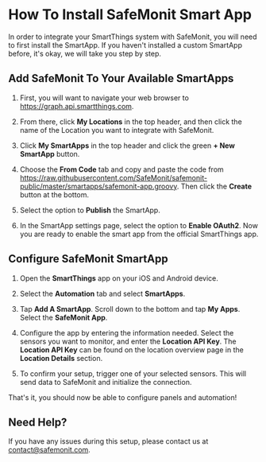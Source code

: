 # How To Install SafeMonit Smart App

In order to integrate your SmartThings system with SafeMonit, you will need to first install the SmartApp. If you haven't installed a custom SmartApp before, it's okay, we will take you step by step.

## Add SafeMonit To Your Available SmartApps

1. First, you will want to navigate your web browser to <https://graph.api.smartthings.com>.

2. From there, click __My Locations__ in the top header, and then click the name of the Location you want to integrate with SafeMonit.

3. Click __My SmartApps__ in the top header and click the green __+ New SmartApp__ button.

4. Choose the __From Code__ tab and copy and paste the code from <https://raw.githubusercontent.com/SafeMonit/safemonit-public/master/smartapps/safemonit-app.groovy>. Then click the __Create__ button at the bottom.

5. Select the option to __Publish__ the SmartApp.

6. In the SmartApp settings page, select the option to __Enable OAuth2__. Now you are ready to enable the smart app from the official SmartThings app.


## Configure SafeMonit SmartApp

1. Open the __SmartThings__ app on your iOS and Android device.

2. Select the __Automation__ tab and select __SmartApps__.

3. Tap __Add A SmartApp__. Scroll down to the bottom and tap __My Apps__. Select the __SafeMonit App__.

4. Configure the app by entering the information needed. Select the sensors you want to monitor, and enter the __Location API Key__. The __Location API Key__ can be found on the location overview page in the __Location Details__ section.

5. To confirm your setup, trigger one of your selected sensors. This will send data to SafeMonit and initialize the connection.

That's it, you should now be able to configure panels and automation!

## Need Help?

If you have any issues during this setup, please contact us at [contact@safemonit.com](mailto:contact@safemonit.com).
